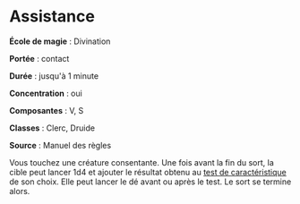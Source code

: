 # Assistance

**École de magie** : Divination

**Portée** : contact

**Durée** : jusqu'à 1 minute

**Concentration** : oui

**Composantes** : V, S

**Classes** : Clerc, Druide

**Source** : Manuel des règles

Vous touchez une créature consentante. Une fois avant la fin du sort, la cible peut lancer 1d4 et ajouter le résultat obtenu au [test de caractéristique](/utiliser-les-caracteristiques/#tests-de-caracteristique) de son choix. Elle peut lancer le dé avant ou après le test. Le sort se termine alors.
